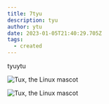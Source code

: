 ```yaml
---
title: 7tyu
description: tyu
author: ytu
date: 2023-01-05T21:40:29.705Z
tags:
  - created
---
```

tyuytu


 ![Tux, the Linux mascot](static/img/301913382_5484208301687109_5362021970709625296_n.jpg)

 ![Tux, the Linux mascot](https://mdg.imgix.net/assets/images/tux.png?auto=format&fit=clip&q=40&w=100)
